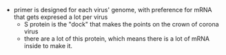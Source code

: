 * primer is designed for each virus' genome, with preference for mRNA that gets expresed a lot per virus
    * S protein is the "dock" that makes the points on the crown of corona virus
    * there are a lot of this protein, which means there is a lot of mRNA inside to make it.
